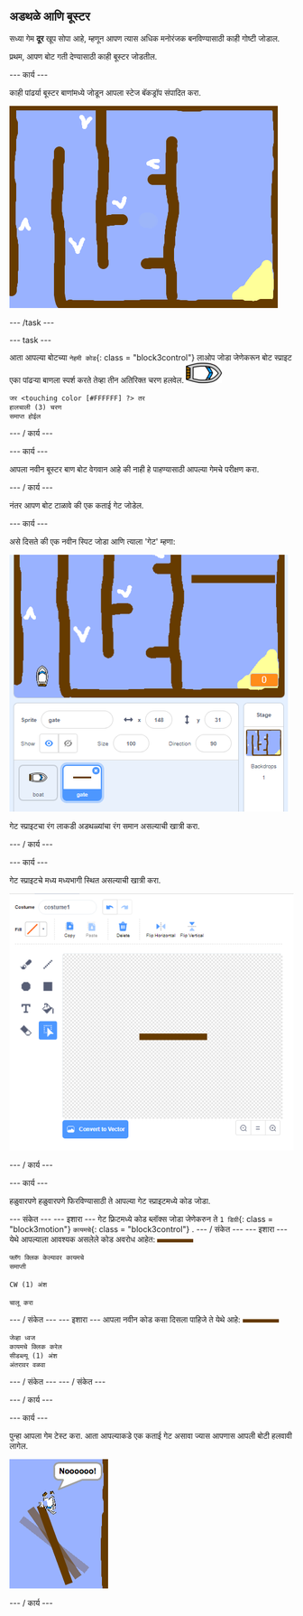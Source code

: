 ## अडथळे आणि बूस्टर

सध्या गेम **दूर** खूप सोपा आहे, म्हणून आपण त्यास अधिक मनोरंजक बनविण्यासाठी काही गोष्टी जोडाल.

प्रथम, आपण बोट गती देण्यासाठी काही बूस्टर जोडतील.

\--- कार्य \---

काही पांढर्या बूस्टर बाणांमध्ये जोडून आपला स्टेज बॅकड्रॉप संपादित करा.

![स्क्रीनशॉट](images/boat-boost.png)

\--- /task \---

\--- task \---

आता आपल्या बोटच्या `नेहमी कोड`{: class = "block3control"} लाओप जोडा जेणेकरून बोट स्प्राइट एका पांढऱ्या बाणला स्पर्श करते तेव्हा तीन अतिरिक्त चरण हलवेल. ![बोट-स्प्राइट](images/boat_resize.png)

```blocks3
जर <touching color [#FFFFFF] ?> तर
हालचाली (3) चरण
समाप्त होईल
```

\--- / कार्य \---

\--- कार्य \---

आपला नवीन बूस्टर बाण बोट वेगवान आहे की नाही हे पाहण्यासाठी आपल्या गेमचे परीक्षण करा.

\--- / कार्य \---

नंतर आपण बोट टाळावे की एक कताई गेट जोडेल.

\--- कार्य \---

असे दिसते की एक नवीन स्पिट जोडा आणि त्याला 'गेट' म्हणा:

![स्क्रीनशॉट](images/boat-gate.png)

गेट स्प्राइटचा रंग लाकडी अडथळ्यांचा रंग समान असल्याची खात्री करा.

\--- / कार्य \---

\--- कार्य \---

गेट स्प्राइटचे मध्य मध्यभागी स्थित असल्याची खात्री करा.

![स्क्रीनशॉट](images/boat-center.png)

\--- / कार्य \---

\--- कार्य \---

हळुवारपणे हळुवारपणे फिरविण्यासाठी ते आपल्या गेट स्प्राइटमध्ये कोड जोडा.

\--- संकेत \--- \--- इशारा \--- गेट फ्रिटमध्ये कोड ब्लॉक्स जोडा जेणेकरुन ते `1 डिग्री`{: class = "block3motion"} `कायमचे`{: class = "block3control"} . \--- / संकेत \--- \--- इशारा \--- येथे आपल्याला आवश्यक असलेले कोड अवरोध आहेत: ![गेट](images/gate.png)

```blocks3
फ्लॅग क्लिक केल्यावर कायमचे
समाप्ती

CW (1) अंश

चालू करा
```

\--- / संकेत \--- \--- इशारा \--- आपला नवीन कोड कसा दिसला पाहिजे ते येथे आहे: ![गेट](images/gate.png)

```blocks3
जेव्हा ध्वज
कायमचे क्लिक करेल
सीडब्ल्यू (1) अंश
अंतरावर वळवा
```

\--- / संकेत \--- \--- / संकेत \---

\--- / कार्य \---

\--- कार्य \---

पुन्हा आपला गेम टेस्ट करा. आता आपल्याकडे एक कताई गेट असावा ज्यास आपणास आपली बोटी हलवावी लागेल.

![स्क्रीनशॉट](images/boat-gate-test.png)

\--- / कार्य \---